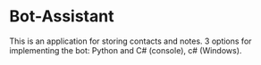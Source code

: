 # Bot-Assistant
This is an application for storing contacts and notes. 3 options for implementing the bot: Python and C# (console), c# (Windows).
